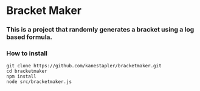 # Bracket Maker

### This is a project that randomly generates a bracket using a log based formula.

### How to install
```
git clone https://github.com/kanestapler/bracketmaker.git
cd bracketmaker
npm install
node src/bracketmaker.js
```
